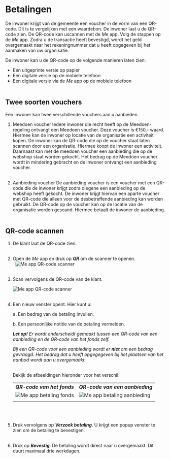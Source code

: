 # Betalingen

De inwoner krijgt van de gemeente een voucher in de vorm van een QR-code. Dit is te vergelijken met een waardebon. De inwoner laat u de QR-code zien. De QR-code kan uscannen met de _Me_ app. Volg de stappen op de _Me_ app. Zodra u de transactie heeft bevestigd, wordt het geld overgemaakt naar het rekeningnummer dat u heeft opgegeven bij het aanmaken van uw organisatie.

De inwoner kan u de QR-code op de volgende manieren laten zien:

*   Een uitgeprinte versie op papier
*   Een digitale versie op de mobiele telefoon
*   Een digitale versie via de _Me_ app op de mobiele telefoon
<br />&nbsp;

## Twee soorten vouchers

Een inwoner kan twee verschillende vouchers aan u aanbieden.

1. Meedoen voucher
Iedere inwoner die recht heeft op de Meedoen-regeling ontvangt een Meedoen voucher. Deze voucher is €150,- waard. Hiermee kan de inwoner op locatie van de organisatie een activiteit kopen. De inwoner kan de QR-code die op de voucher staat laten scannen door een organisatie. Hiermee koopt de inwoner een activiteit. Daarnaast kan met de meedoen voucher een aanbieding die op de webshop staat worden gekocht. Het bedrag op de Meedoen voucher wordt in mindering gebracht en de inwoner ontvangt een aanbieding voucher.
<br />&nbsp;

2. Aanbieding voucher
De aanbieding voucher is een voucher met een QR-code die de inwoner krijgt zodra diegene een aanbieding op de webshop heeft gekocht. De inwoner krijgt hiervan een aparte voucher met QR-code die alleen voor de desbetreffende aanbieding kan worden gebruikt. De QR-code op de voucher kan op de locatie van de organisatie worden gescand. Hiermee betaalt de inwoner de aanbieding.
<br />&nbsp;

## QR-code scannen

1.  De klant laat de QR-code zien.
<br />&nbsp;

2.  Open de _Me_ app en druk op **_QR_** om de scanner te openen.
<br />&nbsp;
    <img src="https://raw.githubusercontent.com/teamforus/manuals/master/img/manual-aanbieder-meapp-qr.png" alt="Me app QR-code scanner" style="max-width:300px">
    <br />&nbsp;

3.  Scan vervolgens de QR-code van de klant.

    <img src="https://raw.githubusercontent.com/teamforus/manuals/master/img/manual-aanbieder-meapp-scan.jpg" alt="Me app QR-code scanner" style="max-width:300px">
    <br />&nbsp;

4.  Een nieuw venster opent. Hier kunt u:

    a.  Een bedrag van de betaling invullen.

    b.  Een persoonlijke notitie van de betaling vermelden.

    _**Let op!**_ _Er wordt onderscheidt gemaakt tussen een QR-code van een aanbieding en de QR-code van het fonds zelf._

    _Bij een QR-code voor een aanbieding wordt er **niet** om een bedrag gevraagd. Het bedrag dat u heeft opgegegeven bij het plaatsen van het aanbod wordt aan u overgemaakt._
    <br />&nbsp;

    Bekijk de afbeeldingen hieronder voor het verschil:

    <table>
      <tr>
       <td><strong><em>QR-code van het fonds</em></strong>
       </td>
       <td><strong><em>QR-code van een aanbieding</em></strong>
       </td>
      </tr>
      <tr>
       <td>

    <img src="https://raw.githubusercontent.com/teamforus/manuals/master/img/manual-aanbieder-meapp-betaling-fonds.png" alt="Me app betaling fonds" style="max-width:300px">

       </td>
       <td>

    <img src="https://raw.githubusercontent.com/teamforus/manuals/master/img/manual-aanbieder-meapp-betaling-aanbieding.png" alt="Me app betaling aanbieding" style="max-width:300px">

       </td>
      </tr>
      <tr>
       <td>
       </td>
       <td>
       </td>
      </tr>
    </table>
    <br />&nbsp;

5.  Druk vervolgens op **_Verzoek betaling_**. U krijgt een popup venster te zien om de betaling te bevestigen.
<br />&nbsp;

6.  Druk op **_Bevestig_**. De betaling wordt direct naar u overgemaakt. Dit duurt maximaal drie werkdagen.
<br />&nbsp;
